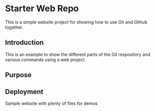 # Starter Web Repo

This is a simple website project for showing how to use Git and Github together.
## Introduction

This is an example to show the different parts of the Git respository and various commands using a web project.

## Purpose

## Deployment

Sample website with plenty of files for demos